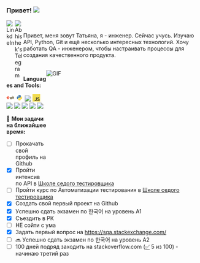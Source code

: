 ### Привет! <img src="https://media.giphy.com/media/hvRJCLFzcasrR4ia7z/giphy.gif" width="25px">
<!--- <a href="https://vk.com/mistress_tatiana_a">
  <img align="left" alt="VKontakte" width="22px" src="https://cdn.jsdelivr.net/npm/simple-icons@v3/icons/vk.svg" />
</a> --->
<a href="https://www.linkedin.com/in/misstatiana">
  <img align="left" alt="LinkdeIn" width="22px" src="https://cdn.jsdelivr.net/npm/simple-icons@v3/icons/linkedin.svg" />
</a>
<a href="https://t.me/mistressTatiana">
  <img align="left" alt="Abhishek's Telegram" width="22px" src="https://cdn.jsdelivr.net/npm/simple-icons@v3/icons/telegram.svg" />
</a>
<!--- <a href="https://www.instagram.com/your_profile">
  <img align="left" alt="Instagram" width="22px" src="https://cdn.jsdelivr.net/npm/simple-icons@v3/icons/instagram.svg" />
</a> --->

<br />

Привет, меня зовут Татьяна, я - инженер. Сейчас учусь. Изучаю API, Python, Git и ещё несколько интересных технологий. Хочу работать QA - инженером, чтобы настраивать процессы для создания качественного продукта.

<br />

<img align="right" alt="GIF" src="https://raw.githubusercontent.com/kalashnikov-ulmic/kalashnikov-ulmic/main/%D0%A3%D1%87%D1%83%D1%81%D1%8C%20%D0%BD%D0%B0%20Slurm.png?raw=true" width="400" height="280" />
  
**Languages and Tools:**  

<code><img height="20" src="https://raw.githubusercontent.com/github/explore/80688e429a7d4ef2fca1e82350fe8e3517d3494d/topics/git/git.png"></code>
<code><img height="20" src="https://raw.githubusercontent.com/github/explore/80688e429a7d4ef2fca1e82350fe8e3517d3494d/topics/python/python.png"></code>
<code><img height="20" src="https://styles.redditmedia.com/t5_2s0l3/styles/communityIcon_wwkcaxh9s5a61.png?width=256&s=889d93fe4d8a77a1d9e0103e47bff2ee9298b026"></code>
<code><img height="20" src="https://raw.githubusercontent.com/github/explore/80688e429a7d4ef2fca1e82350fe8e3517d3494d/topics/javascript/javascript.png"></code>
<code><img height="20" src="https://cdn-icons-png.flaticon.com/512/136/136528.png"></code>
<code><img height="20" src="https://cdn-icons-png.flaticon.com/512/5968/5968242.png"></code>
<code><img height="20" src="https://avatars.githubusercontent.com/u/10251060?s=200&v=4"></code>
<code><img height="20" src="https://cacm.acm.org/system/assets/0003/9221/021521_Fiverr_Pascal.large.jpg?1613514238&1613514237"></code>
<code><img height="20" src="https://upload.wikimedia.org/wikipedia/commons/thumb/f/f1/Scratchlogo.svg/1920px-Scratchlogo.svg.png"></code>

🚧 **Мои задачи на ближайшее время:**
<!-- TODO-IST:START -->
* [ ] Прокачать свой профиль на Github
* [x] Пройти интенсив по API в [Школе седого тестировщика](https://sedtest-school.ru/)
* [ ] Пройти курс по Автоматизации тестирования в [Школе седого тестировщика](https://sedtest-school.ru/)
* [x] Создать свой первый проект на Github
* [x] Уcпешно сдать экзамен по 한국어 на уровень A1
* [x] Съездить в РК
* [ ] НЕ сойти с ума
* [x] Задать первый вопрос на https://sqa.stackexchange.com/
* [ ] :soon: Уcпешно сдать экзамен по 한국어 на уровень A2
* [ ] 100 дней подряд заходить на stackoverflow.com ([:white_check_mark:](https://dev.to/nikolab/complete-list-of-github-markdown-emoji-markup-5aia) 5 из 100) - начинаю третий раз
<!-- TODO-IST:END -->
